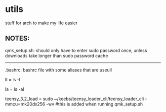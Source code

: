 # utils
stuff for arch to make my life easier

NOTES:
-----------------------------------------------------------------------------------------------------------------------------------------------------
qmk_setup.sh:
should only have to enter sudo password once, unless downloads take longer than sudo password cache

-----------------------------------------------------------------------------------------------------------------------------------------------------
.bashrc:
bashrc file with some aliases that are useull

ll = ls -l

la = ls -al

teensy_3.2_load = sudo ~/keebs/teensy_loader_cli/teensy_loader_cli -mmcu=mk20dx256 -wv		#this is added when running qmk_setup.sh


